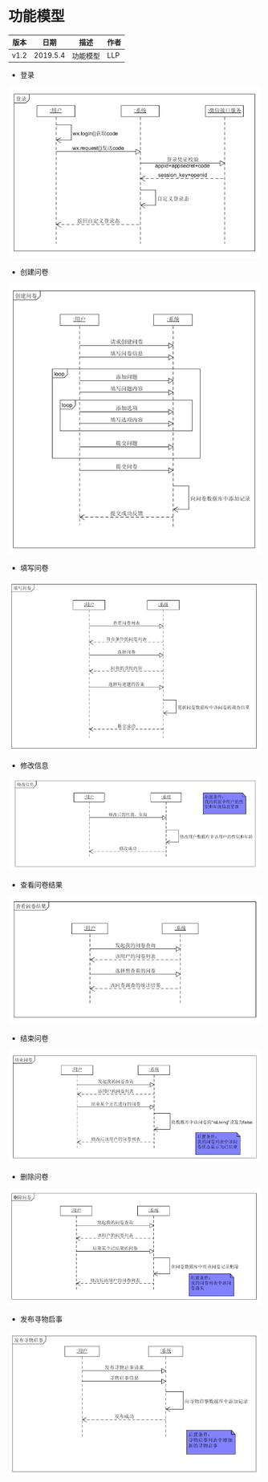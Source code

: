# 功能模型
| 版本 | 日期 | 描述 | 作者 |
| - | - | - | - |
| v1.2 | 2019.5.4 | 功能模型 | LLP |
* 登录

![](Requirement_image/System_sequence_diagrams8.png)

* 创建问卷

![](Requirement_image/System_sequence_diagrams1.png)

* 填写问卷

![](Requirement_image/System_sequence_diagrams2.png)

* 修改信息

![](Requirement_image/System_sequence_diagrams3.png)

* 查看问卷结果

![](Requirement_image/System_sequence_diagrams4.png)

* 结束问卷

![](Requirement_image/System_sequence_diagrams5.png)

* 删除问卷

![](Requirement_image/System_sequence_diagrams6.png)

* 发布寻物启事

![](Requirement_image/System_sequence_diagrams7.png)
